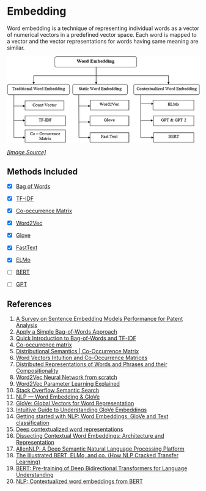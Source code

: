 # Embedding

Word embedding is a technique of representing individual words as a vector of numerical vectors in a predefined vector space. Each word is mapped to a vector and the vector representations for words having same meaning are similar.

![](./../assets/embedding/embedding.jpg)

*[[Image Source]](https://www.researchgate.net/publication/361134482_A_Survey_on_Sentence_Embedding_Models_Performance_for_Patent_Analysis/figures?lo=1)*


## Methods Included

- [x] [Bag of Words](https://github.com/arunism/NLP-Fundamentals/blob/master/02-Embedding/01-BoW.ipynb)
- [x] [TF-IDF](https://github.com/arunism/NLP-Fundamentals/blob/master/02-Embedding/02-TFIDF.ipynb)
- [x] [Co-occurrence Matrix](https://github.com/arunism/NLP-Fundamentals/blob/master/02-Embedding/03-Cooccurance-Matrix.ipynb)
- [x] [Word2Vec](https://github.com/arunism/NLP-Fundamentals/blob/master/02-Embedding/04-Word2Vec.ipynb)
- [x] [Glove](https://github.com/arunism/NLP-Fundamentals/blob/master/02-Embedding/05-Glove.ipynb)
- [x] [FastText](https://github.com/arunism/NLP-Fundamentals/blob/master/02-Embedding/06-FastText.ipynb)
- [x] [ELMo](https://github.com/arunism/NLP-Fundamentals/blob/master/02-Embedding/07-ELMo.ipynb)
- [ ] [BERT](https://github.com/arunism/NLP-Fundamentals/blob/master/02-Embedding/08-BERT.ipynb)
- [ ] [GPT](https://github.com/arunism/NLP-Fundamentals/blob/master/02-Embedding/09-GPT.ipynb)


## References

1. [A Survey on Sentence Embedding Models Performance for Patent Analysis](https://arxiv.org/abs/2206.02690)
2. [Apply a Simple Bag-of-Words Approach](https://openclassrooms.com/en/courses/6532301-introduction-to-natural-language-processing/6980811-apply-a-simple-bag-of-words-approach)
3. [Quick Introduction to Bag-of-Words and TF-IDF](https://www.analyticsvidhya.com/blog/2020/02/quick-introduction-bag-of-words-bow-tf-idf/)
4. [Co-occurrence matrix](https://en.wikipedia.org/wiki/Co-occurrence_matrix)
5. [Distributional Semantics | Co-Occurrence Matrix](https://medium.com/@imamitsehgal/nlp-series-distributional-semantics-co-occurrence-matrix-31283629951e)
6. [Word Vectors Intuition and Co-Occurrence Matrices](https://towardsdatascience.com/word-vectors-intuition-and-co-occurence-matrixes-a7f67cae16cd)
7. [Distributed Representations of Words and Phrases and their Compositionality](https://arxiv.org/pdf/1310.4546.pdf)
8. [Word2Vec Neural Network from scratch](https://towardsdatascience.com/skip-gram-neural-network-from-scratch-485f2e688238)
9. [Word2Vec Parameter Learning Explained](https://arxiv.org/pdf/1411.2738.pdf)
10. [Stack Overflow Semantic Search](https://medium.com/@shekharsingh441991/stack-overflow-semantic-search-4fd1df286cee)
11. [NLP — Word Embedding & GloVe](https://jonathan-hui.medium.com/nlp-word-embedding-glove-5e7f523999f6)
12. [GloVe: Global Vectors for Word Representation](https://nlp.stanford.edu/pubs/glove.pdf)
13. [Intuitive Guide to Understanding GloVe Embeddings](https://towardsdatascience.com/light-on-math-ml-intuitive-guide-to-understanding-glove-embeddings-b13b4f19c010)
14. [Getting started with NLP: Word Embeddings, GloVe and Text classification](https://edumunozsala.github.io/BlogEms/jupyter/nlp/classification/embeddings/python/2020/08/15/Intro_NLP_WordEmbeddings_Classification.html)
15. [Deep contextualized word representations](https://arxiv.org/abs/1802.05365)
16. [Dissecting Contextual Word Embeddings: Architecture and Representation](https://arxiv.org/abs/1808.08949)
17. [AllenNLP: A Deep Semantic Natural Language Processing Platform](https://arxiv.org/abs/1803.07640)
18. [The Illustrated BERT, ELMo, and co. (How NLP Cracked Transfer Learning)](http://jalammar.github.io/illustrated-bert/)
19. [BERT: Pre-training of Deep Bidirectional Transformers for Language Understanding](https://arxiv.org/abs/1810.04805)
20. [NLP: Contextualized word embeddings from BERT](https://towardsdatascience.com/nlp-extract-contextualized-word-embeddings-from-bert-keras-tf-67ef29f60a7b)
